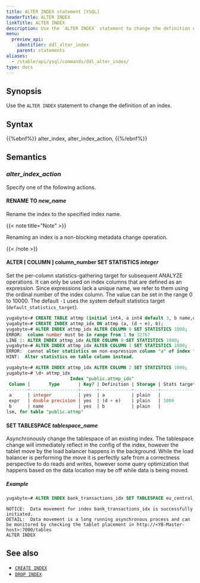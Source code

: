 ```yaml
---
title: ALTER INDEX statement [YSQL]
headerTitle: ALTER INDEX
linkTitle: ALTER INDEX
description: Use the `ALTER INDEX` statement to change the definition of an index.
menu:
  preview_api:
    identifier: ddl_alter_index
    parent: statements
aliases:
  - /stable/api/ysql/commands/ddl_alter_index/
type: docs
---
```


## Synopsis

Use the `ALTER INDEX` statement to change the definition of an index.

## Syntax

{{%ebnf%}}
  alter_index,
  alter_index_action,
{{%/ebnf%}}

## Semantics

### *alter_index_action*

Specify one of the following actions.

#### RENAME TO *new_name*

Rename the index to the specified index name.

{{< note title="Note" >}}

Renaming an index is a non-blocking metadata change operation.

{{< /note >}}

#### ALTER [ COLUMN ] column_number SET STATISTICS *integer*

Set the per-column statistics-gathering target for subsequent ANALYZE operations. It can only be used on index columns that are defined as an expression. 
Since expressions lack a unique name, we refer to them using the ordinal number of the index column. 
The value can be set in the range 0 to 10000. The default `-1` uses the system default statistics target (`default_statistics_target`). 

```sql
yugabyte=# CREATE TABLE attmp (initial int4, a int4 default 3, b name,d float8,e float4);
yugabyte=# CREATE INDEX attmp_idx ON attmp (a, (d + e), b);
yugabyte=# ALTER INDEX attmp_idx ALTER COLUMN 0 SET STATISTICS 1000;
ERROR:  column number must be in range from 1 to 32767
LINE 1: ALTER INDEX attmp_idx ALTER COLUMN 0 SET STATISTICS 1000;
yugabyte=# ALTER INDEX attmp_idx ALTER COLUMN 1 SET STATISTICS 1000;
ERROR:  cannot alter statistics on non-expression column "a" of index "attmp_idx"
HINT:  Alter statistics on table column instead.

yugabyte=# ALTER INDEX attmp_idx ALTER COLUMN 2 SET STATISTICS 1000;
yugabyte=# \d+ attmp_idx
                        Index "public.attmp_idx"
 Column |       Type       | Key? | Definition | Storage | Stats target
--------+------------------+------+------------+---------+--------------
 a      | integer          | yes  | a          | plain   |
 expr   | double precision | yes  | (d + e)    | plain   | 1000
 b      | name             | yes  | b          | plain   |
lsm, for table "public.attmp"
```

#### SET TABLESPACE *tablespace_name*

Asynchronously change the tablespace of an existing index. 
The tablespace change will immediately reflect in the config of the index, however the tablet move by the load balancer happens in the background. 
While the load balancer is performing the move it is perfectly safe from a correctness perspective to do reads and writes, however some query optimization that happens based on the data location may be off while data is being moved.


##### Example

```sql
yugabyte=# ALTER INDEX bank_transactions_idx SET TABLESPACE eu_central_1_tablespace;
```

```output
NOTICE:  Data movement for index bank_transactions_idx is successfully initiated.
DETAIL:  Data movement is a long running asynchronous process and can be monitored by checking the tablet placement in http://<YB-Master-host>:7000/tables
ALTER INDEX
```

## See also

- [`CREATE INDEX`](../ddl_create_index)
- [`DROP INDEX`](../ddl_drop_index)

